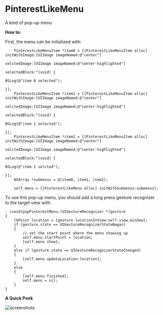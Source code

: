 PinterestLikeMenu
===================

A kind of pop-up menu

**How to:**

First, the menu can be initialized with:

        PinterestLikeMenuItem *item0 = [[PinterestLikeMenuItem alloc] initWithImage:[UIImage imageNamed:@"center"]
                                                                           selctedImage:[UIImage imageNamed:@"center-highlighted"]
                                                                          selectedBlock:^(void) {
                                                                              NSLog(@"item 0 selected");
                                                                          }];
        PinterestLikeMenuItem *item1 = [[PinterestLikeMenuItem alloc] initWithImage:[UIImage imageNamed:@"center"]
                                                                           selctedImage:[UIImage imageNamed:@"center-highlighted"]
                                                                          selectedBlock:^(void) {
                                                                              NSLog(@"item 1 selected");
                                                                          }];
        PinterestLikeMenuItem *item2 = [[PinterestLikeMenuItem alloc] initWithImage:[UIImage imageNamed:@"center"]
                                                                           selctedImage:[UIImage imageNamed:@"center-highlighted"]
                                                                          selectedBlock:^(void) {
                                                                              NSLog(@"item 2 selcted");
                                                                          }];
        NSArray *submenus = @[item0, item1, item2];
        
        self.menu = [[PinterestLikeMenu alloc] initWithSubmenus:submenus];

To use this pop-up menu, you should add a long press gesture recognizer to the target view with:

    - (void)popPinterestMenu:(UIGestureRecognizer *)gesture
    {
        CGPoint location = [gesture locationInView:self.view.window];
        if (gesture.state == UIGestureRecognizerStateBegan)
        {
            // set the start point where the menu showing up
            self.menu.startPoint = location;
            [self.menu show];
        }
        else if (gesture.state == UIGestureRecognizerStateChanged)
        {
            [self.menu updataLocation:location];
        }
        else
        {
            [self.menu finished];
            self.menu = nil;
        }
    }


**A Quick Peek**

![screenshots](https://f.cloud.github.com/assets/4316898/1829452/50e4a22c-72b8-11e3-9158-7f65e7bedd92.gif)
